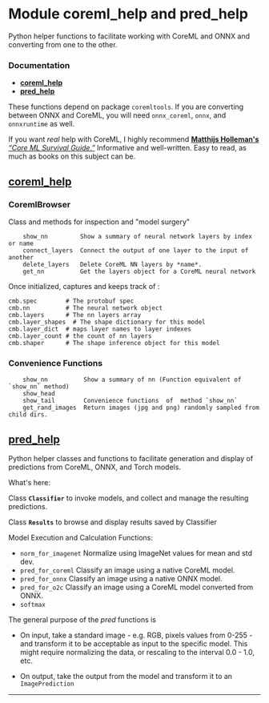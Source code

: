 # Module coreml_help and pred_help

Python helper functions to facilitate working with CoreML and ONNX and converting from one to the other.

### Documentation
- **[coreml_help](https://mcsieber.github.io/coreml_help.html)**
- **[pred_help](https://mcsieber.github.io/pred_help.html)**

These functions depend on package `coremltools`. If you are converting between ONNX and CoreML,
you will need `onnx_coreml`, `onnx`, and `onnxruntime` as well.

  If you want *real* help with CoreML, I highly recommend [**Matthijs Holleman's**](https://github.com/hollance)
  [*“Core ML Survival Guide.”*](https://leanpub.com/coreml-survival-guide) Informative and well-written.
  Easy to read, as much as books on this subject can be.

## [coreml_help](https://mcsieber.github.io/coreml_help.html)

###  CoremlBrowser

Class and methods for inspection and "model surgery"
```
    show_nn         Show a summary of neural network layers by index or name
    connect_layers  Connect the output of one layer to the input of another
    delete_layers   Delete CoreML NN layers by *name*.
    get_nn          Get the layers object for a CoreML neural network
```
Once initialized, captures and keeps track of :

    cmb.spec        # The protobuf spec
    cmb.nn          # The neural network object
    cmb.layers      # The nn layers array
    cmb.layer_shapes  # The shape dictionary for this model
    cmb.layer_dict  # maps layer names to layer indexes
    cmb.layer_count # the count of nn layers
    cmb.shaper      # The shape inference object for this model

### Convenience Functions
```
    show_nn          Show a summary of nn (Function equivalent of `show_nn` method)
    show_head
    show_tail        Convenience functions  of  method `show_nn`
    get_rand_images  Return images (jpg and png) randomly sampled from child dirs.
```

## [pred_help](https://mcsieber.github.io/pred_help.html)

Python helper classes and functions to facilitate generation and display of predictions from CoreML, ONNX, and Torch models.

What's here:

Class **`Classifier`**  to invoke models, and collect and manage the resulting predictions.

Class **`Results`**  to browse and display results saved by Classifier

Model Execution and Calculation Functions:

- `norm_for_imagenet` Normalize using ImageNet values for mean and std dev.
- `pred_for_coreml`   Classify an image using a native CoreML model.
- `pred_for_onnx`     Classify an image using a native ONNX model.
- `pred_for_o2c`      Classify an image using a CoreML model converted from ONNX.
- `softmax`

The general purpose of the *pred* functions is

- On input, take a standard image - e.g. RGB, pixels values from 0-255 - and transform it to be acceptable as input
to the specific model. This might require normalizing the data, or rescaling to the interval 0.0 - 1.0, etc.

- On output, take the output from the model and transform it to an `ImagePrediction`

---------------------
